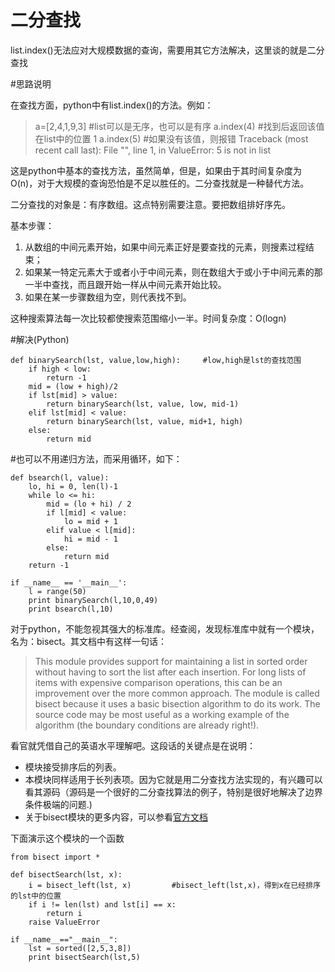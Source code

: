 # 二分查找

list.index()无法应对大规模数据的查询，需要用其它方法解决，这里谈的就是二分查找

#思路说明

在查找方面，python中有list.index()的方法。例如：

> a=[2,4,1,9,3]           #list可以是无序，也可以是有序
> a.index(4)              #找到后返回该值在list中的位置
1
> a.index(5)              #如果没有该值，则报错
Traceback (most recent call last):
	File "<stdin>", line 1, in <module>
ValueError: 5 is not in list

这是python中基本的查找方法，虽然简单，但是，如果由于其时间复杂度为O(n)，对于大规模的查询恐怕是不足以胜任的。二分查找就是一种替代方法。

二分查找的对象是：有序数组。这点特别需要注意。要把数组排好序先。

基本步骤：

1. 从数组的中间元素开始，如果中间元素正好是要查找的元素，则搜素过程结束；
2. 如果某一特定元素大于或者小于中间元素，则在数组大于或小于中间元素的那一半中查找，而且跟开始一样从中间元素开始比较。
3. 如果在某一步骤数组为空，则代表找不到。

这种搜索算法每一次比较都使搜索范围缩小一半。时间复杂度：O(logn)

#解决(Python)
```
def binarySearch(lst, value,low,high):     #low,high是lst的查找范围
	if high < low:
		return -1
	mid = (low + high)/2
	if lst[mid] > value:
		return binarySearch(lst, value, low, mid-1)
	elif lst[mid] < value:
		return binarySearch(lst, value, mid+1, high)
	else:
		return mid
```
#也可以不用递归方法，而采用循环，如下：
```
def bsearch(l, value):
	lo, hi = 0, len(l)-1
	while lo <= hi:
		mid = (lo + hi) / 2
		if l[mid] < value:
			lo = mid + 1
		elif value < l[mid]:
			hi = mid - 1
		else:
			return mid
	return -1
	
if __name__ == '__main__':
	l = range(50)
	print binarySearch(l,10,0,49)
	print bsearch(l,10)
```
对于python，不能忽视其强大的标准库。经查阅，发现标准库中就有一个模块，名为：bisect。其文档中有这样一句话：

>This module provides support for maintaining a list in sorted order without having to sort the list after each insertion. For long lists of items with expensive comparison operations, this can be an improvement over the more common approach. The module is called bisect because it uses a basic bisection algorithm to do its work. The source code may be most useful as a working example of the algorithm (the boundary conditions are already right!).

看官就凭借自己的英语水平理解吧。这段话的关键点是在说明：

- 模块接受排序后的列表。
- 本模块同样适用于长列表项。因为它就是用二分查找方法实现的，有兴趣可以看其源码（源码是一个很好的二分查找算法的例子，特别是很好地解决了边界条件极端的问题.)
- 关于bisect模块的更多内容，可以参看[官方文档](https://docs.python.org/2/library/bisect.html)

下面演示这个模块的一个函数
```
from bisect import *

def bisectSearch(lst, x):          
	i = bisect_left(lst, x)         #bisect_left(lst,x)，得到x在已经排序的lst中的位置
	if i != len(lst) and lst[i] == x:
		return i
	raise ValueError

if __name__=="__main__":
	lst = sorted([2,5,3,8])
	print bisectSearch(lst,5)
```


